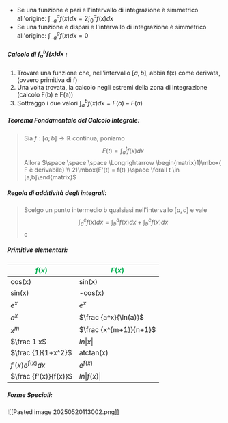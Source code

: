 - Se una funzione è pari e l'intervallo di integrazione è simmetrico all'origine: $\int_{-a}^af(x)dx=2\int_0^af(x)dx$
-  Se una funzione è dispari e l'intervallo di integrazione è simmetrico all'origine: $\int_{-a}^af(x)dx=0$

##### **Calcolo di $\int_{a}^{b}f(x)dx$ :** 
1) Trovare una funzione che, nell'intervallo $[a,b]$, abbia f(x) come derivata, (ovvero primitiva di f)
2) Una volta trovata, la calcolo negli estremi della zona di integrazione (calcolo F(b) e F(a))
3) Sottraggo i due valori $\int_{a}^{b}f(x)dx=F(b)-F(a)$

##### **Teorema Fondamentale del Calcolo Integrale:**

> Sia $f:[a;b]\rightarrow \mathbb{R}$ continua, poniamo$$F(t) = \int_{a}^tf(x)dx$$
> Allora $\space \space \space \Longrightarrow \begin{matrix}1)\mbox{ F è derivabile} \\ 2)\mbox{F'(t) = f(t) }\space \forall t \in [a,b]\end{matrix}$

##### **Regola di additività degli integrali:**
>Scelgo un punto intermedio b qualsiasi nell'intervallo $[a,c]$ e vale $$\int_a^cf(x)dx=\int_b^af(x)dx+\int_b^cf(x)dx$$
c
##### **Primitive elementari:**

| <font color="#00b050">$f(x)$</font> | <font color="#00b050">$F(x)$</font> |
| ----------------------------------- | ----------------------------------- |
| cos(x)                              | sin(x)                              |
| sin(x)                              | -cos(x)                             |
| $e^x$                               | $e^x$                               |
| $a^x$                               | $\frac {a^x}{\ln(a)}$               |
| $x^m$                               | $\frac {x^{m+1}}{n+1}$              |
| $\frac 1 x$                         | $ln\|x\|$                           |
| $\frac {1}{1+x^2}$                  | atctan(x)                           |
| $f'(x)e^{f(x)}dx$                   | $e^{f(x)}$                          |
| $\frac {f'(x)}{f(x)}$               | $ln\|f(x)\|$                        |

##### **Forme Speciali:**

![[Pasted image 20250520113002.png]]

